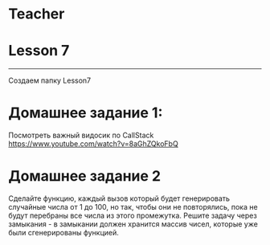 # Teacher

# Lesson 7
-------------------------

Создаем папку Lesson7

# Домашнее задание 1: 

Посмотреть важный видосик по CallStack https://www.youtube.com/watch?v=8aGhZQkoFbQ


# Домашнее задание 2

Сделайте функцию, каждый вызов который будет генерировать случайные числа от 1 до 100, но так, 
чтобы они не повторялись, пока не будут перебраны все числа из этого промежутка. Решите задачу через замыкания - в замыкании
должен хранится массив чисел, которые уже были сгенерированы функцией.